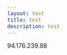 ```yaml
---
layout: test
title: test
description: test
---
```


<html>
<body>
<p>94.176.239.88</p>
<p></p>
</body>

</html>
